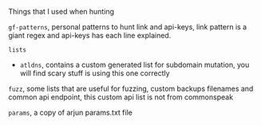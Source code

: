 Things that I used when hunting 

`gf-patterns`, personal patterns to hunt link and api-keys, link pattern is a giant regex and api-keys has each line explained.

`lists`

- `atldns`, contains a custom generated list for subdomain mutation, you will find scary stuff is using this one correctly

`fuzz`, some lists that are useful for fuzzing, custom backups filenames and common api endpoint, this custom api list is not from commonspeak

`params`, a copy of arjun params.txt file
